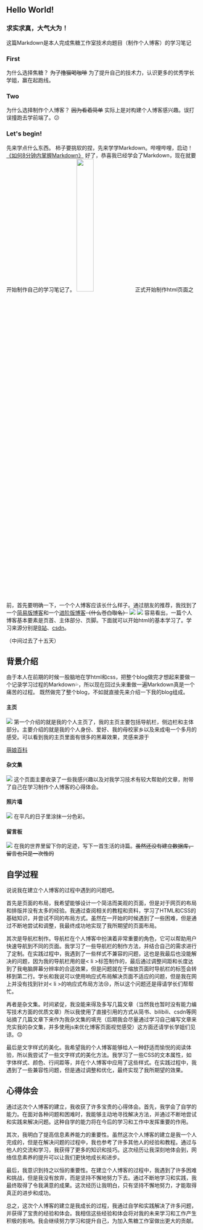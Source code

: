 ## Hello World!
### 求实求真，大气大为！
这篇Markdown是本人完成焦糖工作室技术向题目（制作个人博客）的学习笔记
### First
为什么选择焦糖？
<del>为了撸猫喝咖啡</del> 为了提升自己的技术力，认识更多的优秀学长学姐，赢在起跑线。

### Two
为什么选择制作个人博客？
<del>因为看着简单</del> 实际上是对构建个人博客感兴趣。误打误撞跑去学前端了。:confused:

### Let's begin!
先来学点什么东西。
柿子要挑软的捏，先来学学Markdown。哔哩哔哩，启动！[《如何8分钟内掌握Markdown》](https://www.bilibili.com/video/BV1JA411h7Gw/?spm_id_from=333.337.search-card.all.click&vd_source=d0078fd08589c07b7a780e61b49a3bb3)
好了，恭喜我已经学会了Markdown，现在就要开始制作自己的学习笔记了。
<img src="./cyx's blog/img/study.png" width=30%>
正式开始制作html页面之前，首先要明确一下，一个个人博客应该长什么样子。通过朋友的推荐，我找到了一个[简易版博客](https://jyzhu.top/)和一个[进阶版博客](https://yltx.cf/)<del>（什么苍白取名）</del>
<img src="./cyx's blog/img/jietu1.png" float:left>
<img src="./cyx's blog/img/jietu2.png" float:left>
容易看出，一篇个人博客基本要素是页首、主体部分、页脚。下面就可以开始html的基本学习了。学习来源分别是[B站](https://www.bilibili.com/video/BV14J4114768/?spm_id_from=333.337.search-card.all.click)、[csdn](https://blog.csdn.net/qq_29192703/article/details/81464159)。

（中间过去了十五天）

## 背景介绍
由于本人在前期的时候一股脑地在学html和css，把整个blog做完才想起来要做一个记录学习过程的Markdown:sweat_drops:，所以现在回过头来重做一遍Markdown真是一个痛苦的过程。
既然做完了整个blog，不如就直接先来介绍一下我的blog组成。

#### 主页
<img src="./cyx's blog/img/blog1.jpg">
第一个介绍的就是我的个人主页了，我的主页主要包括导航栏，侧边栏和主体部分。主要介绍的就是我的个人身份、爱好、我的母校家乡以及来成电一个多月的感受。可以看到我的主页里面有很多的黑幕效果，灵感来源于

[萌娘百科](https://zh.moegirl.org.cn/%E5%91%A8%E6%9D%B0%E4%BC%A6)


#### 杂文集
<img src="./cyx's blog/img/blog2.jpg">
这个页面主要收录了一些我感兴趣以及对我学习技术有较大帮助的文章，附带了自己在学习制作个人博客的心得体会。

#### 照片墙
<img src="./cyx's blog/img/blog3.jpg">
在平凡的日子里涂抹一分色彩。

#### 留言板
<img src="./cyx's blog/img/blog4.jpg">
在我的世界里留下你的足迹，写下一首生活的诗篇。<del>虽然还没有建立数据库，留言也只是一次性的</del>

## 自学过程
说说我在建立个人博客的过程中遇到的问题吧。

首先是页面的布局，我希望能够设计一个简洁而美观的页面，但是对于网页的布局和排版并没有太多的经验。我通过查阅相关的教程和资料，学习了HTML和CSS的基础知识，并尝试不同的布局方式。虽然在一开始的时候遇到了一些困难，但是通过不断地尝试和调整，我最终成功地实现了我所期望的页面布局。

其次是导航栏制作。导航栏在个人博客中扮演着非常重要的角色，它可以帮助用户快速导航到不同的页面。我学习了一些导航栏的制作方法，并结合自己的需求进行了定制。在实践过程中，我遇到了一些样式不兼容的问题，这也是我最后也没能解决的问题，因为我的导航栏用的是< li >标签制作的，最后通过调整间距和长度达到了我电脑屏幕分辨率的合适效果，但是问题就在于缩放页面时导航栏的标签会转移到第二行。学长和我说可以使用响应式布局解决页面不适应的问题，但是我在网上并没有找到针对< li >的响应式布局方法:cry:，所以这个问题还是得请学长们帮帮忙。

再者是杂文集。时间紧促，我没能来得及多写几篇文章（当然我也暂时没有能力编写技术方面的优质文章）所以我使用了直接引用的方式从简书、bilibili、csdn等网站摘了几篇文章下来作为我杂文集的填充（后期我会尽量通过学习自己编写文章来充实我的杂文集，并多使用js来优化博客页面视觉感受）这方面还请学长学姐们见谅。:pensive:

最后是文字样式的美化。我希望我的个人博客能够给人一种舒适而愉悦的阅读体验，所以我尝试了一些文字样式的美化方法。我学习了一些CSS的文本属性，如字体样式、颜色、行间距等，并在个人博客中应用了这些样式。在实践过程中，我遇到了一些兼容性问题，但是通过调整和优化，最终实现了我所期望的效果。

## 心得体会
通过这次个人博客的建立，我收获了许多宝贵的心得体会。首先，我学会了自学的能力。在面对各种问题和困难时，我能够主动地寻找解决方法，并通过不断地尝试和实践来解决问题。这种自学的能力将在今后的学习和工作中发挥重要的作用。

其次，我明白了提高信息素养能力的重要性。虽然这次个人博客的建立是我一个人完成的，但是在解决问题的过程中，我也参考了许多其他人的经验和教程。通过与他人的交流和学习，我获得了更多的知识和技巧。这次经历让我深刻地体会到，网络信息素养的提升可以让我们更快地成长和进步。

最后，我意识到持之以恒的重要性。在建立个人博客的过程中，我遇到了许多困难和挑战，但是我没有放弃，而是坚持不懈地努力下去。通过不断地学习和实践，我最终取得了令我满意的成果。这次经历让我明白，只有坚持不懈地努力，才能取得真正的进步和成功。

总之，这次个人博客的建立是我成长的过程，我通过自学和实践解决了许多问题，并获得了宝贵的经验和体会。我相信这些经验和体会将对我的未来学习和工作产生积极的影响。我会继续努力学习和提升自己，为加入焦糖工作室做出更大的贡献。